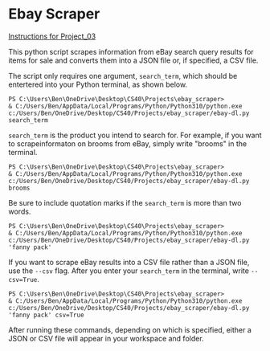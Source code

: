# Ebay Scraper

[Instructions for Project_03](https://github.com/mikeizbicki/cmc-csci040/tree/2022fall/project_03)

This python script scrapes information from eBay search query results for items for sale and converts them into a JSON file or, if specified, a CSV file.

The script only requires one argument, <code>search_term</code>, which should be entertered into your Python terminal, as shown below.

```
PS C:\Users\Ben\OneDrive\Desktop\CS40\Projects\ebay_scraper>
& C:/Users/Ben/AppData/Local/Programs/Python/Python310/python.exe
c:/Users/Ben/OneDrive/Desktop/CS40/Projects/ebay_scraper/ebay-dl.py search_term
```

<code>search_term</code> is the product you intend to search for. For example, if you want to scrapeinformaton on brooms from eBay, simply write "brooms" in the terminal.

```
PS C:\Users\Ben\OneDrive\Desktop\CS40\Projects\ebay_scraper>
& C:/Users/Ben/AppData/Local/Programs/Python/Python310/python.exe
c:/Users/Ben/OneDrive/Desktop/CS40/Projects/ebay_scraper/ebay-dl.py brooms
```

Be sure to include quotation marks if the <code>search_term</code> is more than two words.

```
PS C:\Users\Ben\OneDrive\Desktop\CS40\Projects\ebay_scraper>
& C:/Users/Ben/AppData/Local/Programs/Python/Python310/python.exe
c:/Users/Ben/OneDrive/Desktop/CS40/Projects/ebay_scraper/ebay-dl.py 'fanny pack'
```

If you want to scrape eBay results into a CSV file rather than a JSON file, use the <code>--csv</code> flag. After you enter your <code>search_term</code> in the terminal, write <code>--csv=True</code>.

```
PS C:\Users\Ben\OneDrive\Desktop\CS40\Projects\ebay_scraper>
& C:/Users/Ben/AppData/Local/Programs/Python/Python310/python.exe
c:/Users/Ben/OneDrive/Desktop/CS40/Projects/ebay_scraper/ebay-dl.py 'fanny pack' csv=True
```

After running these commands, depending on which is specified, either a JSON or CSV file will appear in your workspace and folder.